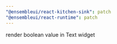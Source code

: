 ```yaml
---
"@ensembleui/react-kitchen-sink": patch
"@ensembleui/react-runtime": patch
---
```


render boolean value in Text widget

